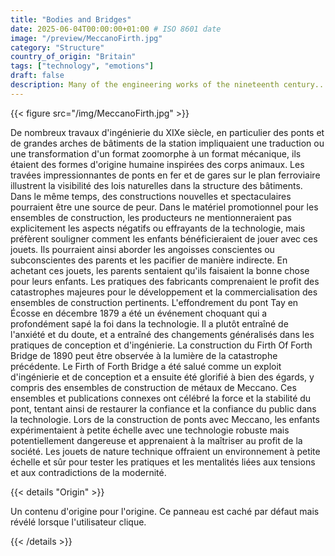 ```yaml
---
title: "Bodies and Bridges"
date: 2025-06-04T00:00:00+01:00 # ISO 8601 date
image: "/preview/MeccanoFirth.jpg"
category: "Structure"
country_of_origin: "Britain"
tags: ["technology", "emotions"]
draft: false
description: Many of the engineering works of the nineteenth century...
---
```




{{< figure src="/img/MeccanoFirth.jpg" >}}

De nombreux travaux d'ingénierie du XIXe siècle, en particulier des ponts et de grandes arches de bâtiments de la station impliquaient une traduction ou une transformation d'un format zoomorphe à un format mécanique, ils étaient des formes d'origine humaine inspirées des corps animaux. Les travées impressionnantes de ponts en fer et de gares sur le plan ferroviaire illustrent la visibilité des lois naturelles dans la structure des bâtiments. Dans le même temps, des constructions nouvelles et spectaculaires pourraient être une source de peur. Dans le matériel promotionnel pour les ensembles de construction, les producteurs ne mentionneraient pas explicitement les aspects négatifs ou effrayants de la technologie, mais préfèrent souligner comment les enfants bénéficieraient de jouer avec ces jouets. Ils pourraient ainsi aborder les angoisses conscientes ou subconscientes des parents et les pacifier de manière indirecte. En achetant ces jouets, les parents sentaient qu'ils faisaient la bonne chose pour leurs enfants. Les pratiques des fabricants comprenaient le profit des catastrophes majeures pour le développement et la commercialisation des ensembles de construction pertinents. L'effondrement du pont Tay en Écosse en décembre 1879 a été un événement choquant qui a profondément sapé la foi dans la technologie. Il a plutôt entraîné de l'anxiété et du doute, et a entraîné des changements généralisés dans les pratiques de conception et d'ingénierie. La construction du Firth Of Forth Bridge de 1890 peut être observée à la lumière de la catastrophe précédente. Le Firth of Forth Bridge a été salué comme un exploit d'ingénierie et de conception et a ensuite été glorifié à bien des égards, y compris des ensembles de construction de métaux de Meccano. Ces ensembles et publications connexes ont célébré la force et la stabilité du pont, tentant ainsi de restaurer la confiance et la confiance du public dans la technologie. Lors de la construction de ponts avec Meccano, les enfants expérimentaient à petite échelle avec une technologie robuste mais potentiellement dangereuse et apprenaient à la maîtriser au profit de la société. Les jouets de nature technique offraient un environnement à petite échelle et sûr pour tester les pratiques et les mentalités liées aux tensions et aux contradictions de la modernité.

{{< details "Origin" >}}

Un contenu d'origine pour l'origine. Ce panneau est caché par défaut mais révélé lorsque l'utilisateur clique.

{{< /details >}}

